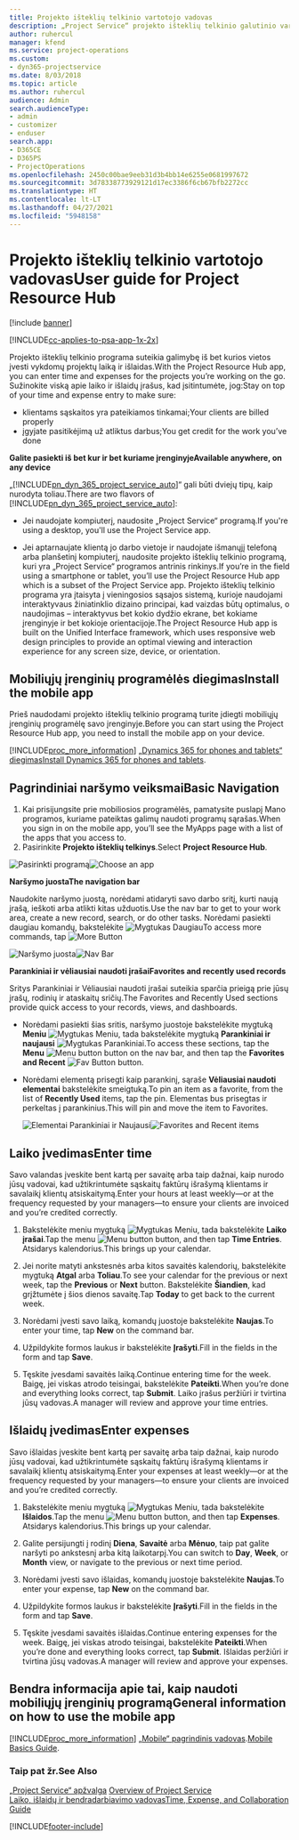 ```yaml
---
title: Projekto išteklių telkinio vartotojo vadovas
description: „Project Service“ projekto išteklių telkinio galutinio vartotojo vadovas
author: ruhercul
manager: kfend
ms.service: project-operations
ms.custom:
- dyn365-projectservice
ms.date: 8/03/2018
ms.topic: article
ms.author: ruhercul
audience: Admin
search.audienceType:
- admin
- customizer
- enduser
search.app:
- D365CE
- D365PS
- ProjectOperations
ms.openlocfilehash: 2450c00bae9eeb31d3b4bb14e6255e0681997672
ms.sourcegitcommit: 3d78338773929121d17ec3386f6cb67bfb2272cc
ms.translationtype: HT
ms.contentlocale: lt-LT
ms.lasthandoff: 04/27/2021
ms.locfileid: "5948158"
---
```

# <a name="user-guide-for-project-resource-hub"></a><span data-ttu-id="73e19-103">Projekto išteklių telkinio vartotojo vadovas</span><span class="sxs-lookup"><span data-stu-id="73e19-103">User guide for Project Resource Hub</span></span>

[!include [banner](../includes/psa-now-project-operations.md)]

[!INCLUDE[cc-applies-to-psa-app-1x-2x](../includes/cc-applies-to-psa-app-1x-2x.md)]

<span data-ttu-id="73e19-104">Projekto išteklių telkinio programa suteikia galimybę iš bet kurios vietos įvesti vykdomų projektų laiką ir išlaidas.</span><span class="sxs-lookup"><span data-stu-id="73e19-104">With the Project Resource Hub app, you can enter time and expenses for the projects you’re working on the go.</span></span> <span data-ttu-id="73e19-105">Sužinokite viską apie laiko ir išlaidų įrašus, kad įsitintumėte, jog:</span><span class="sxs-lookup"><span data-stu-id="73e19-105">Stay on top of your time and expense entry to make sure:</span></span>

- <span data-ttu-id="73e19-106">klientams sąskaitos yra pateikiamos tinkamai;</span><span class="sxs-lookup"><span data-stu-id="73e19-106">Your clients are billed properly</span></span>
- <span data-ttu-id="73e19-107">įgyjate pasitikėjimą už atliktus darbus;</span><span class="sxs-lookup"><span data-stu-id="73e19-107">You get credit for the work you’ve done</span></span>

<span data-ttu-id="73e19-108">**Galite pasiekti iš bet kur ir bet kuriame įrenginyje**</span><span class="sxs-lookup"><span data-stu-id="73e19-108">**Available anywhere, on any device**</span></span>

<span data-ttu-id="73e19-109">„[!INCLUDE[pn_dyn_365_project_service_auto](../includes/pn-dyn-365-project-service-auto.md)]“ gali būti dviejų tipų, kaip nurodyta toliau.</span><span class="sxs-lookup"><span data-stu-id="73e19-109">There are two flavors of [!INCLUDE[pn_dyn_365_project_service_auto](../includes/pn-dyn-365-project-service-auto.md)]:</span></span> 

- <span data-ttu-id="73e19-110">Jei naudojate kompiuterį, naudosite „Project Service“ programą.</span><span class="sxs-lookup"><span data-stu-id="73e19-110">If you're using a desktop, you'll use the Project Service app.</span></span> 

- <span data-ttu-id="73e19-111">Jei aptarnaujate klientą jo darbo vietoje ir naudojate išmanųjį telefoną arba planšetinį kompiuterį, naudosite projekto išteklių telkinio programą, kuri yra „Project Service“ programos antrinis rinkinys.</span><span class="sxs-lookup"><span data-stu-id="73e19-111">If you’re in the field using a smartphone or tablet, you’ll use the Project Resource Hub app which is a subset of the Project Service  app.</span></span> <span data-ttu-id="73e19-112">Projekto išteklių telkinio programa yra įtaisyta į vieningosios sąsajos sistemą, kurioje naudojami interaktyvaus žiniatinklio dizaino principai, kad vaizdas būtų optimalus, o naudojimas – interaktyvus bet kokio dydžio ekrane, bet kokiame įrenginyje ir bet kokioje orientacijoje.</span><span class="sxs-lookup"><span data-stu-id="73e19-112">The Project Resource Hub app is built on the Unified Interface framework, which uses responsive web design principles to provide an optimal viewing and interaction experience for any screen size, device, or orientation.</span></span> 


## <a name="install-the-mobile-app"></a><span data-ttu-id="73e19-113">Mobiliųjų įrenginių programėlės diegimas</span><span class="sxs-lookup"><span data-stu-id="73e19-113">Install the mobile app</span></span>
<span data-ttu-id="73e19-114">Prieš naudodami projekto išteklių telkinio programą turite įdiegti mobiliųjų įrenginių programėlę savo įrenginyje.</span><span class="sxs-lookup"><span data-stu-id="73e19-114">Before you can start using the Project Resource Hub app, you need to install the mobile app on your device.</span></span> 

[!INCLUDE[proc_more_information](../includes/proc-more-information.md)] <span data-ttu-id="73e19-115">[„Dynamics 365 for phones and tablets“ diegimas](/dynamics365/mobile-app/install-dynamics-365-for-phones-and-tablets)</span><span class="sxs-lookup"><span data-stu-id="73e19-115">[Install Dynamics 365 for phones and tablets](/dynamics365/mobile-app/install-dynamics-365-for-phones-and-tablets).</span></span>

## <a name="basic-navigation"></a><span data-ttu-id="73e19-116">Pagrindiniai naršymo veiksmai</span><span class="sxs-lookup"><span data-stu-id="73e19-116">Basic Navigation</span></span>
1.  <span data-ttu-id="73e19-117">Kai prisijungsite prie mobiliosios programėlės, pamatysite puslapį Mano programos, kuriame pateiktas galimų naudoti programų sąrašas.</span><span class="sxs-lookup"><span data-stu-id="73e19-117">When you sign in on the mobile app, you’ll see the MyApps page with a list of the apps that you access to.</span></span> 
2.  <span data-ttu-id="73e19-118">Pasirinkite **Projekto išteklių telkinys**.</span><span class="sxs-lookup"><span data-stu-id="73e19-118">Select **Project Resource Hub**.</span></span>

<span data-ttu-id="73e19-119">![Pasirinkti programą](media/chooseApp_1.png "Pasirinkti programą")</span><span class="sxs-lookup"><span data-stu-id="73e19-119">![Choose an app](media/chooseApp_1.png "Choose an app")</span></span>

<span data-ttu-id="73e19-120">**Naršymo juosta**</span><span class="sxs-lookup"><span data-stu-id="73e19-120">**The navigation bar**</span></span>

<span data-ttu-id="73e19-121">Naudokite naršymo juostą, norėdami atidaryti savo darbo sritį, kurti naują įrašą, ieškoti arba atlikti kitas užduotis.</span><span class="sxs-lookup"><span data-stu-id="73e19-121">Use the nav bar to get to your work area, create a new record, search, or do other tasks.</span></span> <span data-ttu-id="73e19-122">Norėdami pasiekti daugiau komandų, bakstelėkite ![Mygtukas Daugiau](media/MoreButton.png "Mygtukas Daugiau")</span><span class="sxs-lookup"><span data-stu-id="73e19-122">To access more commands, tap ![More Button](media/MoreButton.png "More Button")</span></span>

<span data-ttu-id="73e19-123">![Naršymo juosta](media/NavBar_2.png "Naršymo juosta")</span><span class="sxs-lookup"><span data-stu-id="73e19-123">![Nav Bar](media/NavBar_2.png "Nav Bar")</span></span>

<span data-ttu-id="73e19-124">**Parankiniai ir vėliausiai naudoti įrašai**</span><span class="sxs-lookup"><span data-stu-id="73e19-124">**Favorites and recently used records**</span></span>

<span data-ttu-id="73e19-125">Sritys Parankiniai ir Vėliausiai naudoti įrašai suteikia sparčia prieigą prie jūsų įrašų, rodinių ir ataskaitų sričių.</span><span class="sxs-lookup"><span data-stu-id="73e19-125">The Favorites and Recently Used sections provide quick access to your records, views, and dashboards.</span></span> 

- <span data-ttu-id="73e19-126">Norėdami pasiekti šias sritis, naršymo juostoje bakstelėkite mygtuką **Meniu** ![Mygtukas Meniu](media/MenuButton.png "Mygtukas Meniu"), tada bakstelėkite mygtuką **Parankiniai ir naujausi** ![Mygtukas Parankiniai](media/FavButton.png "Mygtukas Parankiniai").</span><span class="sxs-lookup"><span data-stu-id="73e19-126">To access these sections, tap the **Menu** ![Menu button](media/MenuButton.png "Menu button") button on the nav bar, and then tap the **Favorites and Recent** ![Fav Button](media/FavButton.png "Fav Button") button.</span></span>

- <span data-ttu-id="73e19-127">Norėdami elementą prisegti kaip parankinį, sąraše **Vėliausiai naudoti elementai** bakstelėkite smeigtuką.</span><span class="sxs-lookup"><span data-stu-id="73e19-127">To pin an item as a favorite, from the list of **Recently Used** items, tap the pin.</span></span> <span data-ttu-id="73e19-128">Elementas bus prisegtas ir perkeltas į parankinius.</span><span class="sxs-lookup"><span data-stu-id="73e19-128">This will pin and move the item to Favorites.</span></span>

  <span data-ttu-id="73e19-129">![Elementai Parankiniai ir Naujausi](media/Favs_3.png "Elementai Parankiniai ir Naujausi")</span><span class="sxs-lookup"><span data-stu-id="73e19-129">![Favorites and Recent items](media/Favs_3.png "Favorites and Recent items")</span></span>
 
## <a name="enter-time"></a><span data-ttu-id="73e19-130">Laiko įvedimas</span><span class="sxs-lookup"><span data-stu-id="73e19-130">Enter time</span></span>
<span data-ttu-id="73e19-131">Savo valandas įveskite bent kartą per savaitę arba taip dažnai, kaip nurodo jūsų vadovai, kad užtikrintumėte sąskaitų faktūrų išrašymą klientams ir savalaikį klientų atsiskaitymą.</span><span class="sxs-lookup"><span data-stu-id="73e19-131">Enter your hours at least weekly—or at the frequency requested by your managers—to ensure your clients are invoiced and you’re credited correctly.</span></span>

1. <span data-ttu-id="73e19-132">Bakstelėkite meniu mygtuką ![Mygtukas Meniu](media/MenuButton.png "Mygtukas Meniu"), tada bakstelėkite **Laiko įrašai**.</span><span class="sxs-lookup"><span data-stu-id="73e19-132">Tap the menu ![Menu button](media/MenuButton.png "Menu button") button, and then tap **Time Entries**.</span></span> <span data-ttu-id="73e19-133">Atsidarys kalendorius.</span><span class="sxs-lookup"><span data-stu-id="73e19-133">This brings up your calendar.</span></span>

2. <span data-ttu-id="73e19-134">Jei norite matyti ankstesnės arba kitos savaitės kalendorių, bakstelėkite mygtuką **Atgal** arba **Toliau**.</span><span class="sxs-lookup"><span data-stu-id="73e19-134">To see your calendar for the previous or next week, tap the **Previous** or **Next** button.</span></span> <span data-ttu-id="73e19-135">Bakstelėkite **Šiandien**, kad grįžtumėte į šios dienos savaitę.</span><span class="sxs-lookup"><span data-stu-id="73e19-135">Tap **Today** to get back to the current week.</span></span>

3. <span data-ttu-id="73e19-136">Norėdami įvesti savo laiką, komandų juostoje bakstelėkite **Naujas**.</span><span class="sxs-lookup"><span data-stu-id="73e19-136">To enter your time, tap **New** on the command bar.</span></span> 

4. <span data-ttu-id="73e19-137">Užpildykite formos laukus ir bakstelėkite **Įrašyti**.</span><span class="sxs-lookup"><span data-stu-id="73e19-137">Fill in the fields in the form and tap **Save**.</span></span>

5. <span data-ttu-id="73e19-138">Tęskite įvesdami savaitės laiką.</span><span class="sxs-lookup"><span data-stu-id="73e19-138">Continue entering time for the week.</span></span> <span data-ttu-id="73e19-139">Baigę, jei viskas atrodo teisingai, bakstelėkite **Pateikti**.</span><span class="sxs-lookup"><span data-stu-id="73e19-139">When you’re done and everything looks correct, tap **Submit**.</span></span> <span data-ttu-id="73e19-140">Laiko įrašus peržiūri ir tvirtina jūsų vadovas.</span><span class="sxs-lookup"><span data-stu-id="73e19-140">A manager will review and approve your time entries.</span></span>

## <a name="enter-expenses"></a><span data-ttu-id="73e19-141">Išlaidų įvedimas</span><span class="sxs-lookup"><span data-stu-id="73e19-141">Enter expenses</span></span> 
<span data-ttu-id="73e19-142">Savo išlaidas įveskite bent kartą per savaitę arba taip dažnai, kaip nurodo jūsų vadovai, kad užtikrintumėte sąskaitų faktūrų išrašymą klientams ir savalaikį klientų atsiskaitymą.</span><span class="sxs-lookup"><span data-stu-id="73e19-142">Enter your expenses at least weekly—or at the frequency requested by your managers—to ensure your clients are invoiced and you’re credited correctly.</span></span>

1. <span data-ttu-id="73e19-143">Bakstelėkite meniu mygtuką ![Mygtukas Meniu](media/MenuButton.png "Mygtukas Meniu"), tada bakstelėkite **Išlaidos**.</span><span class="sxs-lookup"><span data-stu-id="73e19-143">Tap the menu ![Menu button](media/MenuButton.png "Menu button") button, and then tap **Expenses**.</span></span> <span data-ttu-id="73e19-144">Atsidarys kalendorius.</span><span class="sxs-lookup"><span data-stu-id="73e19-144">This brings up your calendar.</span></span>

2. <span data-ttu-id="73e19-145">Galite persijungti į rodinį **Diena**, **Savaitė** arba **Mėnuo**, taip pat galite naršyti po ankstesnį arba kitą laikotarpį.</span><span class="sxs-lookup"><span data-stu-id="73e19-145">You can switch to **Day**, **Week**, or **Month** view, or navigate to the previous or next time period.</span></span> 

3. <span data-ttu-id="73e19-146">Norėdami įvesti savo išlaidas, komandų juostoje bakstelėkite **Naujas**.</span><span class="sxs-lookup"><span data-stu-id="73e19-146">To enter your expense, tap **New** on the command bar.</span></span> 

4. <span data-ttu-id="73e19-147">Užpildykite formos laukus ir bakstelėkite **Įrašyti**.</span><span class="sxs-lookup"><span data-stu-id="73e19-147">Fill in the fields in the form and tap **Save**.</span></span>

5. <span data-ttu-id="73e19-148">Tęskite įvesdami savaitės išlaidas.</span><span class="sxs-lookup"><span data-stu-id="73e19-148">Continue entering expenses for the week.</span></span> <span data-ttu-id="73e19-149">Baigę, jei viskas atrodo teisingai, bakstelėkite **Pateikti**.</span><span class="sxs-lookup"><span data-stu-id="73e19-149">When you’re done and everything looks correct, tap **Submit**.</span></span> <span data-ttu-id="73e19-150">Išlaidas peržiūri ir tvirtina jūsų vadovas.</span><span class="sxs-lookup"><span data-stu-id="73e19-150">A manager will review and approve your expenses.</span></span>

## <a name="general-information-on-how-to-use-the-mobile-app"></a><span data-ttu-id="73e19-151">Bendra informacija apie tai, kaip naudoti mobiliųjų įrenginių programą</span><span class="sxs-lookup"><span data-stu-id="73e19-151">General information on how to use the mobile app</span></span> 
[!INCLUDE[proc_more_information](../includes/proc-more-information.md)] <span data-ttu-id="73e19-152">[„Mobile“ pagrindinis vadovas](/dynamics365/mobile-app/dynamics-365-phones-tablets-users-guide).</span><span class="sxs-lookup"><span data-stu-id="73e19-152">[Mobile Basics Guide](/dynamics365/mobile-app/dynamics-365-phones-tablets-users-guide).</span></span>

### <a name="see-also"></a><span data-ttu-id="73e19-153">Taip pat žr.</span><span class="sxs-lookup"><span data-stu-id="73e19-153">See Also</span></span>  
 <span data-ttu-id="73e19-154">[„Project Service“ apžvalga](../psa/overview.md) </span><span class="sxs-lookup"><span data-stu-id="73e19-154">[Overview of Project Service](../psa/overview.md) </span></span>  
 [<span data-ttu-id="73e19-155">Laiko, išlaidų ir bendradarbiavimo vadovas</span><span class="sxs-lookup"><span data-stu-id="73e19-155">Time, Expense, and Collaboration Guide</span></span>](../psa/time-expense-collaboration-guide.md)   
 


[!INCLUDE[footer-include](../includes/footer-banner.md)]